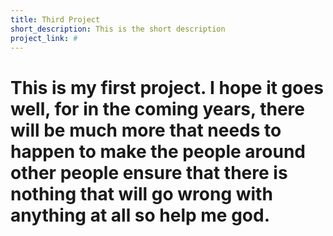 ```yaml
---
title: Third Project
short_description: This is the short description
project_link: #
---
```


# This is my first project.  I hope it goes well, for in the coming years, there will be much more that needs to happen to make the people around other people ensure that there is nothing that will go wrong with anything at all so help me god.